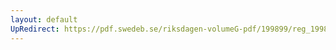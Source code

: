 ```yaml
---
layout: default
UpRedirect: https://pdf.swedeb.se/riksdagen-volumeG-pdf/199899/reg_199899/reg_199899_0224.pdf
---
```

